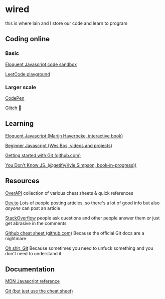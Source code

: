 # wired
this is where lain and I store our code and learn to program

## Coding online

### Basic

[Eloquent Javascript code sandbox](https://eloquentjavascript.net/code/)

[LeetCode playground](https://leetcode.com/playground/new/empty)

### Larger scale

[CodePen](https://codepen.io/)

[Glitch 🎏](https://glitch.com/)

## Learning

[Eloquent Javascript (Marijn Haverbeke, interactive book)](https://eloquentjavascript.net/)

[Beginner Javascript (Wes Bos, videos and projects)](https://beginnerjavascript.com/)

[Getting started with Git (github.com)](https://docs.github.com/en/get-started)

[You Don't Know JS, (@getify/Kyle Simpson, book-in-progress))](https://github.com/getify/You-Dont-Know-JS)

## Resources 

[OverAPI](https://overapi.com/)
collection of various cheat sheets & quick references

[Dev.to](https://dev.to/)
Lots of people posting articles, so there's a lot of good info but also *anyone* can post an article

[StackOverflow](https://stackoverflow.com/)
people ask questions and other people answer them or just get abrasive in the comments

[Github cheat sheet (github.com)](https://training.github.com/downloads/github-git-cheat-sheet/)
Because the official Git docs are a nightmare

[Oh shit, Git](https://ohshitgit.com/)
Because sometimes you need to unfuck something and you don't need to understand it

## Documentation

[MDN Javascript reference](https://developer.mozilla.org/en-US/docs/Web/JavaScript/Reference)

[Git (but just use the cheat sheet)](https://git-scm.com/docs)